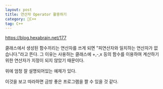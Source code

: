 ```yaml
---
layout: post
title: 연산자 Operator 활용하기
category: C++
tag: C++
---
```


https://blog.hexabrain.net/177

클래스에서 생성된 함수끼리는 연산자를 쓰게 되면 "피연산자와 일치하는 연산자가 없습니다."라고 뜬다. 그 이유는 사용하는 클래스에 +,-,x 등의 함수를 이용하여 계산하기 위한 연산자가 지정이 되지 않았기 때문이다.

위에 엄청 잘 설명되어있는 예제가 있다.

이것을 보고 따라하면 금방 좋은 프로그램을 짤 수 있을 것 같다.
